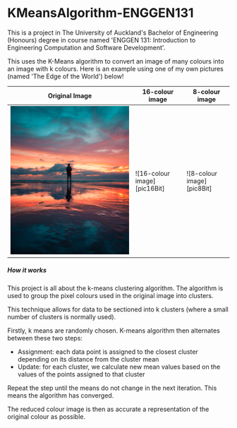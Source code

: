 # KMeansAlgorithm-ENGGEN131
This is a project in The University of Auckland's Bachelor of Engineering (Honours) degree in course named 'ENGGEN 131: Introduction to Engineering Computation and Software Development'. 

This uses the K-Means algorithm to convert an image of many colours into an image with k colours. Here is an example using one of my own pictures (named 'The Edge of the World') below!

|Original Image | 16-colour image | 8-colour image |
|---| --- | --- |
|![Original Picture][picOriginal]|![16-colour image][pic16Bit]|![8-colour image][pic8Bit]

##### How it works
This project is all about the k-means clustering algorithm. The algorithm is used to group the pixel colours used in the original image into clusters.

This technique allows for data to be sectioned into k clusters (where a small number of clusters is normally used). 

Firstly, k means are randomly chosen. K-means algorithm then alternates between these two steps:

* Assignment: each data point is assigned to the closest cluster depending on its distance from the cluster mean
* Update: for each cluster, we calculate new mean values based on the values of the points assigned to that cluster

Repeat the step until the means do not change in the next iteration. This means the algorithm has converged.

The reduced colour image is then as accurate a representation of the original colour as possible.




[picOriginal]: https://github.com/MartinTiangco/KMeansAlgorithm-ENGGEN131/blob/master/Pictures/edgeOfTheWorld.JPG "Original picture"

[pic16Colour]: https://github.com/MartinTiangco/KMeansAlgorithm-ENGGEN131/blob/master/Pictures/16colouredgeOfTheWorld.jpg "Picture with 16 colours"

[pic8Colour]: https://github.com/MartinTiangco/KMeansAlgorithm-ENGGEN131/blob/master/Pictures/8colouredgeOfTheWorld.jpg "Picture with 8 colours"
